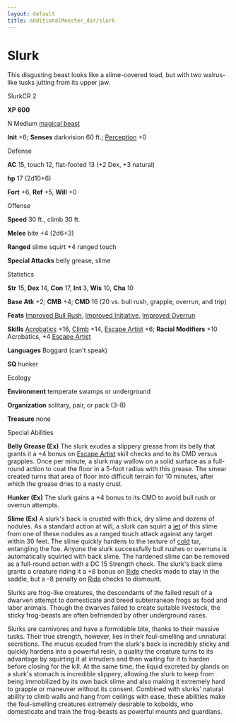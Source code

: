 ```yaml
---
layout: default
title: additionalMonster_dir/slurk
---
```

# Slurk 

This disgusting beast looks like a slime-covered toad, but with two walrus-like tusks jutting from its upper jaw.

SlurkCR 2

**XP 600**

N Medium [magical beast](monsters/creatureTypes#_magical-beast)

**Init** +6; **Senses** darkvision 60 ft.; [Perception](additionalMonster_dir/../skill_dir/perception#_perception) +0

Defense

**AC** 15, touch 12, flat-footed 13 (+2 Dex, +3 natural)

**hp** 17 (2d10+6)

**Fort** +6, **Ref** +5, **Will** +0

Offense

**Speed** 30 ft., climb 30 ft.

**Melee** bite +4 (2d6+3)

**Ranged** slime squirt +4 ranged touch

**Special Attacks** belly grease, slime

Statistics

**Str** 15, **Dex** 14, **Con** 17, **Int** 3, **Wis** 10, **Cha** 10

**Base Atk** +2; **CMB** +4; **CMD** 16 (20 vs. bull rush, grapple, overrun, and trip)

**Feats** [Improved Bull Rush](additionalMonsters/../feats#_improved-bull-rush), [Improved Initiative](additionalMonster_dir/../feats#_improved-initiative), [Improved Overrun](additionalMonster_dir/../feats#_improved-overrun)

**Skills** [Acrobatics](additionalMonster_dir/../skill_dir/acrobatics#_acrobatics) +16, [Climb](additionalMonsters/../skill_dir/climb#_climb) +14, [Escape Artist](additionalMonsters/../skill_dir/escapeArtist#_escape-artist) +6; **Racial Modifiers** +10 Acrobatics, +4 [Escape Artist](additionalMonsters/../skill_dir/escapeArtist#_escape-artist)

**Languages** Boggard (can't speak)

**SQ** hunker

Ecology

**Environment** temperate swamps or underground

**Organization** solitary, pair, or pack (3–8)

**Treasure** none

Special Abilities

**Belly Grease (Ex)** The slurk exudes a slippery grease from its belly that grants it a +4 bonus on [Escape Artist](additionalMonsters/../skill_dir/escapeArtist#_escape-artist) skill checks and to its CMD versus grapples. Once per minute, a slurk may wallow on a solid surface as a full-round action to coat the floor in a 5-foot radius with this grease. The smear created turns that area of floor into difficult terrain for 10 minutes, after which the grease dries to a nasty crust.

**Hunker (Ex)** The slurk gains a +4 bonus to its CMD to avoid bull rush or overrun attempts.

**Slime (Ex)** A slurk's back is crusted with thick, dry slime and dozens of nodules. As a standard action at will, a slurk can squirt a [jet](monsters/universalMonsterRules#_jet) of this slime from one of these nodules as a ranged touch attack against any target within 30 feet. The slime quickly hardens to the texture of [cold](monster_dir/creatureTypes#_cold-subtype) tar, entangling the foe. Anyone the slurk successfully bull rushes or overruns is automatically squirted with back slime. The hardened slime can be removed as a full-round action with a DC 15 Strength check. The slurk's back slime grants a creature riding it a +8 bonus on [Ride](additionalMonsters/../skill_dir/ride#_ride) checks made to stay in the saddle, but a –8 penalty on [Ride](additionalMonsters/../skill_dir/ride#_ride) checks to dismount.

Slurks are frog-like creatures, the descendants of the failed result of a dwarven attempt to domesticate and breed subterranean frogs as food and labor animals. Though the dwarves failed to create suitable livestock, the sticky frog-beasts are often befriended by other underground races.

Slurks are carnivores and have a formidable bite, thanks to their massive tusks. Their true strength, however, lies in their foul-smelling and unnatural secretions. The mucus exuded from the slurk's back is incredibly sticky and quickly hardens into a powerful resin, a quality the creature turns to its advantage by squirting it at intruders and then waiting for it to harden before closing for the kill. At the same time, the liquid excreted by glands on a slurk's stomach is incredible slippery, allowing the slurk to keep from being immobilized by its own back slime and also making it extremely hard to grapple or maneuver without its consent. Combined with slurks' natural ability to climb walls and hang from ceilings with ease, these abilities make the foul-smelling creatures extremely desirable to kobolds, who domesticate and train the frog-beasts as powerful mounts and guardians.

